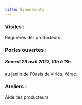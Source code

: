 ```yaml
---
title: Évennements
---
```

### Visites :

Régulières des producteurs

### Portes ouvertes :

##### Samedi 29 avril 2023, 10h à 18h
au jardin de l'Oasis de Virlès, Vérac.




### Ateliers :

Aide des producteurs.